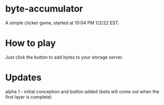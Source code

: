 # byte-accumulator
A simple clicker game, started at 10:04 PM 1/2/22 EST.
# How to play
Just click the button to add bytes to your storage server.
# Updates
alpha 1 - initial conception and button added (beta will come out when the first layer is complete)
